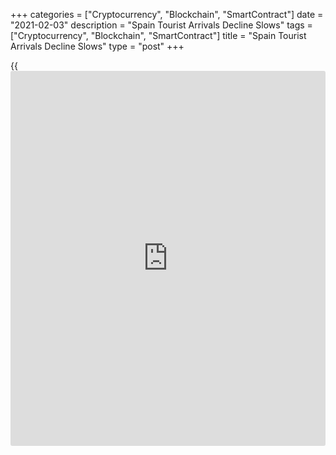 +++
categories = ["Cryptocurrency", "Blockchain", "SmartContract"]
date = "2021-02-03"
description = "Spain Tourist Arrivals Decline Slows"
tags = ["Cryptocurrency", "Blockchain", "SmartContract"]
title = "Spain Tourist Arrivals Decline Slows"
type = "post"
+++

{{<iframe id="large-banner" src="https://www.bounty.group/#slide=1.0" width="100%" height="600" scrolling="no" style="border: 0px solid rgb(216, 221, 230); border-radius: 3px;">}}

Spain's visitor arrivals fell at a slower pace in December, but the pace
of decline remained steep, as the [coronavirus][1] restrictions damped
demand amid holidays.  
  
Tourist arrivals dropped 84.93 percent year-on-year after a 90.2 percent
decline in November, data from the statistical office INE showed on
Wednesday.

The number of international tourists were 648,669 in December, of which
French visitors accounted for the biggest share of 25.3 percent.

Visitor arrivals have been decline at steep rates since March due to the
coronavirus pandemic. Spain was among the worst hit countries in Europe.  
  
For the full year 2020, arrivals decreased 77.3 percent to 19.0 million
versus 83.5 million in 2019.

For comments and feedback [contact](https://www.playgroundfx.com/contact/): editorial@rtt[news](https://www.letsplayfx.com/blog/forex-news-website/).com

[Economic News][2]

 **What parts of the world are seeing the best (and worst) economic
performances lately? Click[here][3] to check out our [Econ Scorecard][3]
and find out! See up-to-the-moment [ranking](https://www.playgroundfx.com/blog/crypto-exchange-ranking/)s for the best and worst
performers in [GDP][3], [unemployment rate][4], [inflation][5] and much
more.**

   1. www.rtt[news](https://www.letsplayfx.com/blog/forex-news-website/).com/list/coronavirus.aspx
   2. www.rtt[news](https://www.letsplayfx.com/blog/forex-news-website/).com/Content/EconomicNews.aspx
   3. www.rtt[news](https://www.letsplayfx.com/blog/forex-news-website/).com/economic-scorecard/world-rank/GDP/highest-performance.aspx
   4. www.rtt[news](https://www.letsplayfx.com/blog/forex-news-website/).com/economic-scorecard/world-rank/unemployment-rate/lowest-performance.aspx
   5. www.rtt[news](https://www.letsplayfx.com/blog/forex-news-website/).com/economic-scorecard/world-rank/CPI/highest-performance.aspx